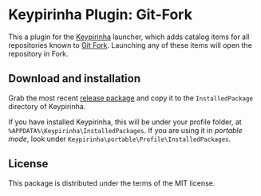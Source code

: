 # Keypirinha Plugin: Git-Fork

This a plugin for the [Keypirinha](http://keypirinha.com) launcher, which adds
catalog items for all repositories known to [Git Fork](https://git-fork.com/).
Launching any of these items will open the repository in Fork.


## Download and installation

Grab the most recent
[release package](https://github.com/fran-f/keypirinha-git-fork/releases)
and copy it to the `InstalledPackage` directory of Keypirinha.

If you have installed Keypirinha, this will be under your profile folder, at
`%APPDATA%\Keypirinha\InstalledPackages`. If you are using it in *portable
mode*, look under `Keypirinha\portable\Profile\InstalledPackages`.


## License

This package is distributed under the terms of the MIT license.

